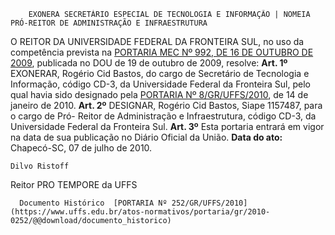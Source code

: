         EXONERA SECRETÁRIO ESPECIAL DE TECNOLOGIA E INFORMAÇÃO | NOMEIA PRÓ-REITOR DE ADMINISTRAÇÃO E INFRAESTRUTURA  

 O REITOR DA UNIVERSIDADE FEDERAL DA FRONTEIRA SUL, no uso da competência prevista na [PORTARIA MEC Nº 992, DE 16 DE OUTUBRO DE 2009](http://portal.mec.gov.br/index.php?option=com_docman&view=download&alias=1673-port-992&category_slug=documentos-pdf&Itemid=30192), publicada no DOU de 19 de outubro de 2009, resolve:   **Art. 1º**  EXONERAR, Rogério Cid Bastos, do cargo de Secretário de Tecnologia e Informação, código CD-3, da Universidade Federal da Fronteira Sul, pelo qual havia sido designado pela [PORTARIA Nº 8/GR/UFFS/2010](https://www.uffs.edu.br/atos-normativos/portaria/gr/2010-0008), de 14 de janeiro de 2010.   **Art. 2º**  DESIGNAR, Rogério Cid Bastos, Siape 1157487, para o cargo de Pró- Reitor de Administração e Infraestrutura, código CD-3, da Universidade Federal da Fronteira Sul.   **Art. 3º**  Esta portaria entrará em vigor na data de sua publicação no Diário Oficial da União.        **Data do ato:** Chapecó-SC, 07 de julho de 2010.   
 

    Dilvo Ristoff   
 Reitor PRO TEMPORE da UFFS 

      Documento Histórico  [PORTARIA Nº 252/GR/UFFS/2010](https://www.uffs.edu.br/atos-normativos/portaria/gr/2010-0252/@@download/documento_historico)     
      